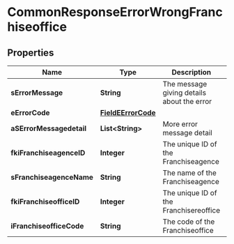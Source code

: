 

# CommonResponseErrorWrongFranchiseoffice

## Properties

Name | Type | Description | Notes
------------ | ------------- | ------------- | -------------
**sErrorMessage** | **String** | The message giving details about the error | 
**eErrorCode** | [**FieldEErrorCode**](FieldEErrorCode.md) |  | 
**aSErrorMessagedetail** | **List&lt;String&gt;** | More error message detail |  [optional]
**fkiFranchiseagenceID** | **Integer** | The unique ID of the Franchiseagence | 
**sFranchiseagenceName** | **String** | The name of the Franchiseagence | 
**fkiFranchiseofficeID** | **Integer** | The unique ID of the Franchisereoffice | 
**iFranchiseofficeCode** | **String** | The code of the Franchiseoffice | 




